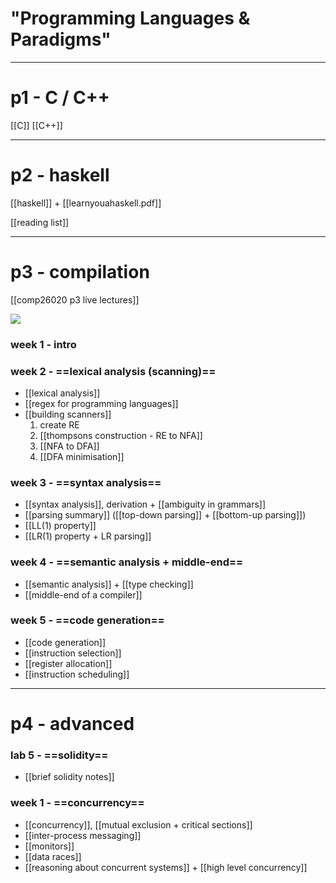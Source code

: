 # "Programming Languages & Paradigms"

***

# p1 - C / C++
[[C]]
[[C++]]

***

# p2 - haskell
[[haskell]] + [[learnyouahaskell.pdf]]

[[reading list]]

***

# p3 - compilation
[[comp26020 p3 live lectures]]

![](https://i.imgur.com/qs5xPYQ.png)

### week 1 - intro

### week 2 - ==lexical analysis (scanning)==
- [[lexical analysis]]
- [[regex for programming languages]]
- [[building scanners]]
	1. create RE
	2. [[thompsons construction - RE to NFA]]
	3. [[NFA to DFA]]
	4. [[DFA minimisation]]

### week 3 - ==syntax analysis==
- [[syntax analysis]], derivation + [[ambiguity in grammars]]
- [[parsing summary]] ([[top-down parsing]] + [[bottom-up parsing]])
- [[LL(1) property]]
- [[LR(1) property + LR parsing]]

### week 4 - ==semantic analysis + middle-end==
- [[semantic analysis]] + [[type checking]]
- [[middle-end of a compiler]]

### week 5 - ==code generation==
- [[code generation]]
- [[instruction selection]]
- [[register allocation]]
- [[instruction scheduling]]

***

# p4 - advanced

### lab 5 - ==solidity==
- [[brief solidity notes]]

### week 1 - ==concurrency==
- [[concurrency]], [[mutual exclusion + critical sections]]
- [[inter-process messaging]]
- [[monitors]]
- [[data races]]
- [[reasoning about concurrent systems]] + [[high level concurrency]]